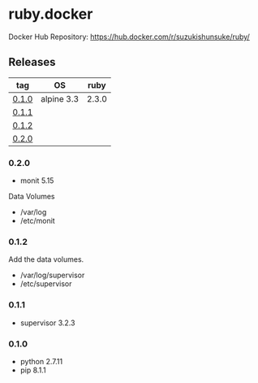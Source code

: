 # ruby.docker

Docker Hub Repository: https://hub.docker.com/r/suzukishunsuke/ruby/

## Releases

tag | OS | ruby
--- | --- | ---
[0.1.0](https://github.com/suzuki-shunsuke/ruby.docker/blob/0.1.0/Dockerfile) | alpine 3.3 | 2.3.0
[0.1.1](https://github.com/suzuki-shunsuke/ruby.docker/blob/0.1.1/Dockerfile) |  | 
[0.1.2](https://github.com/suzuki-shunsuke/ruby.docker/blob/0.1.2/Dockerfile) |  | 
[0.2.0](https://github.com/suzuki-shunsuke/ruby.docker/blob/0.2.0/Dockerfile) |  | 

### 0.2.0

* monit 5.15

Data Volumes

* /var/log
* /etc/monit

### 0.1.2

Add the data volumes.

* /var/log/supervisor
* /etc/supervisor

### 0.1.1

* supervisor 3.2.3

### 0.1.0

* python 2.7.11
* pip 8.1.1
